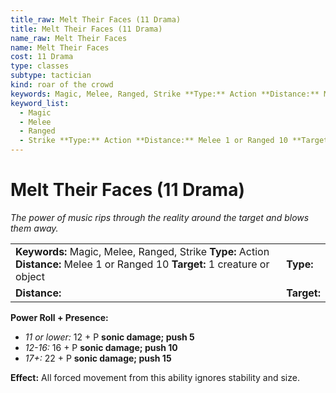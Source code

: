 ```yaml
---
title_raw: Melt Their Faces (11 Drama)
title: Melt Their Faces (11 Drama)
name_raw: Melt Their Faces
name: Melt Their Faces
cost: 11 Drama
type: classes
subtype: tactician
kind: roar of the crowd
keywords: Magic, Melee, Ranged, Strike **Type:** Action **Distance:** Melee 1 or Ranged 10 **Target:** 1 creature or object
keyword_list:
  - Magic
  - Melee
  - Ranged
  - Strike **Type:** Action **Distance:** Melee 1 or Ranged 10 **Target:** 1 creature or object
---
```


# Melt Their Faces (11 Drama)

*The power of music rips through the reality around the target and blows them away.*

|                                                                                                                                 |             |
| :------------------------------------------------------------------------------------------------------------------------------ | :---------- |
| **Keywords:** Magic, Melee, Ranged, Strike **Type:** Action **Distance:** Melee 1 or Ranged 10 **Target:** 1 creature or object | **Type:**   |
| **Distance:**                                                                                                                   | **Target:** |

**Power Roll + Presence:**

- *11 or lower:* 12 + P **sonic damage; push 5**
- *12-16:* 16 + P **sonic damage; push 10**
- *17+:* 22 + P **sonic damage; push 15**

**Effect:** All forced movement from this ability ignores stability and size.
